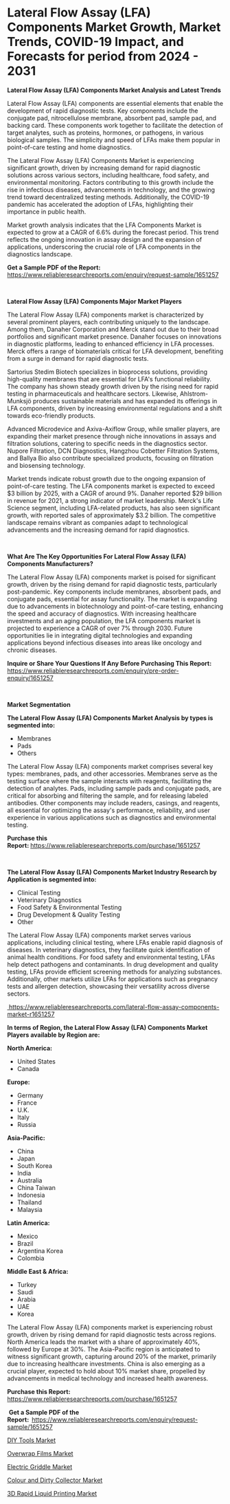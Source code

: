 <p><h1>Lateral Flow Assay (LFA) Components Market Growth, Market Trends, COVID-19 Impact, and Forecasts for period from 2024 - 2031</h1></p><p><strong>Lateral Flow Assay (LFA) Components Market Analysis and Latest Trends</strong></p>
<p><p>Lateral Flow Assay (LFA) components are essential elements that enable the development of rapid diagnostic tests. Key components include the conjugate pad, nitrocellulose membrane, absorbent pad, sample pad, and backing card. These components work together to facilitate the detection of target analytes, such as proteins, hormones, or pathogens, in various biological samples. The simplicity and speed of LFAs make them popular in point-of-care testing and home diagnostics.</p><p>The Lateral Flow Assay (LFA) Components Market is experiencing significant growth, driven by increasing demand for rapid diagnostic solutions across various sectors, including healthcare, food safety, and environmental monitoring. Factors contributing to this growth include the rise in infectious diseases, advancements in technology, and the growing trend toward decentralized testing methods. Additionally, the COVID-19 pandemic has accelerated the adoption of LFAs, highlighting their importance in public health.</p><p>Market growth analysis indicates that the LFA Components Market is expected to grow at a CAGR of 6.6% during the forecast period. This trend reflects the ongoing innovation in assay design and the expansion of applications, underscoring the crucial role of LFA components in the diagnostics landscape.</p></p>
<p><strong>Get a Sample PDF of the Report:&nbsp;</strong> <a href="https://www.reliableresearchreports.com/enquiry/request-sample/1651257?utm_campaign=116&utm_medium=2&utm_source=Github&utm_content=ia&utm_term=26092024&utm_id=lateral-flow-assay-lfa-components">https://www.reliableresearchreports.com/enquiry/request-sample/1651257</a></p>
<p>&nbsp;</p>
<p><strong>Lateral Flow Assay (LFA) Components Major Market Players</strong></p>
<p><p>The Lateral Flow Assay (LFA) components market is characterized by several prominent players, each contributing uniquely to the landscape. Among them, Danaher Corporation and Merck stand out due to their broad portfolios and significant market presence. Danaher focuses on innovations in diagnostic platforms, leading to enhanced efficiency in LFA processes. Merck offers a range of biomaterials critical for LFA development, benefiting from a surge in demand for rapid diagnostic tests.</p><p>Sartorius Stedim Biotech specializes in bioprocess solutions, providing high-quality membranes that are essential for LFA's functional reliability. The company has shown steady growth driven by the rising need for rapid testing in pharmaceuticals and healthcare sectors. Likewise, Ahlstrom-Munksjö produces sustainable materials and has expanded its offerings in LFA components, driven by increasing environmental regulations and a shift towards eco-friendly products.</p><p>Advanced Microdevice and Axiva-Axiflow Group, while smaller players, are expanding their market presence through niche innovations in assays and filtration solutions, catering to specific needs in the diagnostics sector. Nupore Filtration, DCN Diagnostics, Hangzhou Cobetter Filtration Systems, and Ballya Bio also contribute specialized products, focusing on filtration and biosensing technology.</p><p>Market trends indicate robust growth due to the ongoing expansion of point-of-care testing. The LFA components market is expected to exceed $3 billion by 2025, with a CAGR of around 9%. Danaher reported $29 billion in revenue for 2021, a strong indicator of market leadership. Merck's Life Science segment, including LFA-related products, has also seen significant growth, with reported sales of approximately $3.2 billion. The competitive landscape remains vibrant as companies adapt to technological advancements and the increasing demand for rapid diagnostics.</p></p>
<p>&nbsp;</p>
<p><strong>What Are The Key Opportunities For Lateral Flow Assay (LFA) Components Manufacturers?</strong></p>
<p><p>The Lateral Flow Assay (LFA) components market is poised for significant growth, driven by the rising demand for rapid diagnostic tests, particularly post-pandemic. Key components include membranes, absorbent pads, and conjugate pads, essential for assay functionality. The market is expanding due to advancements in biotechnology and point-of-care testing, enhancing the speed and accuracy of diagnostics. With increasing healthcare investments and an aging population, the LFA components market is projected to experience a CAGR of over 7% through 2030. Future opportunities lie in integrating digital technologies and expanding applications beyond infectious diseases into areas like oncology and chronic diseases.</p></p>
<p><strong>Inquire or Share Your Questions If Any Before Purchasing This Report:</strong> <a href="https://www.reliableresearchreports.com/enquiry/pre-order-enquiry/1651257?utm_campaign=116&utm_medium=2&utm_source=Github&utm_content=ia&utm_term=26092024&utm_id=lateral-flow-assay-lfa-components">https://www.reliableresearchreports.com/enquiry/pre-order-enquiry/1651257</a></p>
<p>&nbsp;</p>
<p><strong>Market Segmentation</strong></p>
<p><strong>The Lateral Flow Assay (LFA) Components Market Analysis by types is segmented into:</strong></p>
<p><ul><li>Membranes</li><li>Pads</li><li>Others</li></ul></p>
<p><p>The Lateral Flow Assay (LFA) components market comprises several key types: membranes, pads, and other accessories. Membranes serve as the testing surface where the sample interacts with reagents, facilitating the detection of analytes. Pads, including sample pads and conjugate pads, are critical for absorbing and filtering the sample, and for releasing labeled antibodies. Other components may include readers, casings, and reagents, all essential for optimizing the assay's performance, reliability, and user experience in various applications such as diagnostics and environmental testing.</p></p>
<p><strong>Purchase this Report:&nbsp;</strong><a href="https://www.reliableresearchreports.com/purchase/1651257?utm_campaign=116&utm_medium=2&utm_source=Github&utm_content=ia&utm_term=26092024&utm_id=lateral-flow-assay-lfa-components">https://www.reliableresearchreports.com/purchase/1651257</a></p>
<p>&nbsp;</p>
<p><strong>The Lateral Flow Assay (LFA) Components Market Industry Research by Application is segmented into:</strong></p>
<p><ul><li>Clinical Testing</li><li>Veterinary Diagnostics</li><li>Food Safety & Environmental Testing</li><li>Drug Development & Quality Testing</li><li>Other</li></ul></p>
<p><p>The Lateral Flow Assay (LFA) components market serves various applications, including clinical testing, where LFAs enable rapid diagnosis of diseases. In veterinary diagnostics, they facilitate quick identification of animal health conditions. For food safety and environmental testing, LFAs help detect pathogens and contaminants. In drug development and quality testing, LFAs provide efficient screening methods for analyzing substances. Additionally, other markets utilize LFAs for applications such as pregnancy tests and allergen detection, showcasing their versatility across diverse sectors.</p></p>
<p><a href="https://www.reliableresearchreports.com/lateral-flow-assay-components-market-r1651257?utm_campaign=116&utm_medium=2&utm_source=Github&utm_content=ia&utm_term=26092024&utm_id=lateral-flow-assay-lfa-components">&nbsp;https://www.reliableresearchreports.com/lateral-flow-assay-components-market-r1651257</a></p>
<p><strong>In terms of Region, the Lateral Flow Assay (LFA) Components Market Players available by Region are:</strong></p>
<p>
    <p> <strong> North America: </strong>
        <ul>
            <li>United States</li>
            <li>Canada</li>
        </ul>
        </p> 
    <p> <strong> Europe: </strong>
        <ul>
            <li>Germany</li>
            <li>France</li>
            <li>U.K.</li>
            <li>Italy</li>
            <li>Russia</li>
        </ul>
        </p> 
    <p> <strong> Asia-Pacific: </strong>
        <ul>
            <li>China</li>
            <li>Japan</li>
            <li>South Korea</li>
            <li>India</li>
            <li>Australia</li>
            <li>China Taiwan</li>
            <li>Indonesia</li>
            <li>Thailand</li>
            <li>Malaysia</li>
        </ul>
        </p> 
    <p> <strong> Latin America: </strong>
        <ul>
            <li>Mexico</li>
            <li>Brazil</li>
            <li>Argentina Korea</li>
            <li>Colombia</li>
        </ul>
        </p> 
    <p> <strong> Middle East & Africa: </strong>
        <ul>
            <li>Turkey</li>
            <li>Saudi</li>
            <li>Arabia</li>
            <li>UAE</li>
            <li>Korea</li>
        </ul>
    </p>
    </p>
<p><p>The Lateral Flow Assay (LFA) components market is experiencing robust growth, driven by rising demand for rapid diagnostic tests across regions. North America leads the market with a share of approximately 40%, followed by Europe at 30%. The Asia-Pacific region is anticipated to witness significant growth, capturing around 20% of the market, primarily due to increasing healthcare investments. China is also emerging as a crucial player, expected to hold about 10% market share, propelled by advancements in medical technology and increased health awareness.</p></p>
<p><strong>Purchase this Report: </strong><a href="https://www.reliableresearchreports.com/purchase/1651257?utm_campaign=116&utm_medium=2&utm_source=Github&utm_content=ia&utm_term=26092024&utm_id=lateral-flow-assay-lfa-components">https://www.reliableresearchreports.com/purchase/1651257</a></p>
<p>&nbsp;<strong>Get a Sample PDF of the Report:&nbsp;&nbsp;</strong><a href="https://www.reliableresearchreports.com/enquiry/request-sample/1651257?utm_campaign=116&utm_medium=2&utm_source=Github&utm_content=ia&utm_term=26092024&utm_id=lateral-flow-assay-lfa-components">https://www.reliableresearchreports.com/enquiry/request-sample/1651257</a></p>
<p><strong></strong></p>
<p><p><a href="https://issuu.com/reportprime-2/docs/diy-tools-market-size-2030.pptx_36061dba2181fb?utm_campaign=116&utm_medium=2&utm_source=Github&utm_content=ia&utm_term=26092024&utm_id=lateral-flow-assay-lfa-components">DIY Tools Market</a></p><p><a href="https://www.linkedin.com/pulse/global-perspectives-overwrap-films-market-trends-forecast-2024-aqnnf?utm_campaign=116&utm_medium=2&utm_source=Github&utm_content=ia&utm_term=26092024&utm_id=lateral-flow-assay-lfa-components">Overwrap Films Market</a></p><p><a href="https://issuu.com/reportprime-2/docs/electric-griddle-market-size-2030.p_9f7cd172c8804a?utm_campaign=116&utm_medium=2&utm_source=Github&utm_content=ia&utm_term=26092024&utm_id=lateral-flow-assay-lfa-components">Electric Griddle Market</a></p><p><a href="https://github.com/yoshih12/Market-Research-Report-List-4/blob/main/colour-and-dirty-collector-market.md?utm_campaign=116&utm_medium=2&utm_source=Github&utm_content=ia&utm_term=26092024&utm_id=lateral-flow-assay-lfa-components">Colour and Dirty Collector Market</a></p><p><a href="https://github.com/naodanhluon8/Market-Research-Report-List-1/blob/main/3d-rapid-liquid-printing-market.md?utm_campaign=116&utm_medium=2&utm_source=Github&utm_content=ia&utm_term=26092024&utm_id=lateral-flow-assay-lfa-components">3D Rapid Liquid Printing Market</a></p></p>
